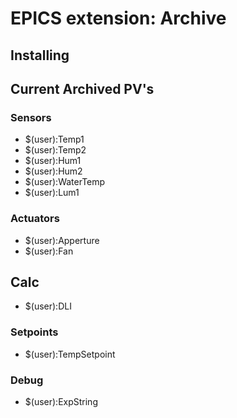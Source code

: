 # EPICS extension: Archive

## Installing
## Current Archived PV's
### Sensors
* $(user):Temp1
* $(user):Temp2
* $(user):Hum1
* $(user):Hum2
* $(user):WaterTemp
* $(user):Lum1

### Actuators
* $(user):Apperture
* $(user):Fan

## Calc
* $(user):DLI

### Setpoints
* $(user):TempSetpoint

### Debug
* $(user):ExpString
